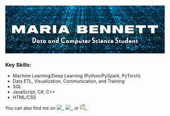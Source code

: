  ![Header](Header.png)

<h3>Key Skills:</h3>
<ul>
  <li>Machine Learning/Deep Learning (Python/PySpark, PyTorch)</li>
  <li>Data ETL, Visualization, Communication, and Training</li>
  <li>SQL</li>
  <li>JavaScript, C#, C++</li>
  <li>HTML/CSS</li>
</ul>

You can also find me on <a href = "https://www.linkedin.com/in/maria-bennett-dev/">
  <image src = "https://github.com/mariabennett-dev/mariabennett-dev/blob/main/li.png" width = "18px"/>
  </a>, <a href = "https://gitlab.com/mariabennett">
  <image src = "https://github.com/mariabennett-dev/mariabennett-dev/blob/main/GitLabLogo.png" width = "18px"/>
  </a>
  , or <a href = "https://dev.to/mariabennett">
  <img src = "https://github.com/mariabennett-dev/mariabennett-dev/blob/main/dev-rainbow.png" width = "17px"/>
  </a>.

